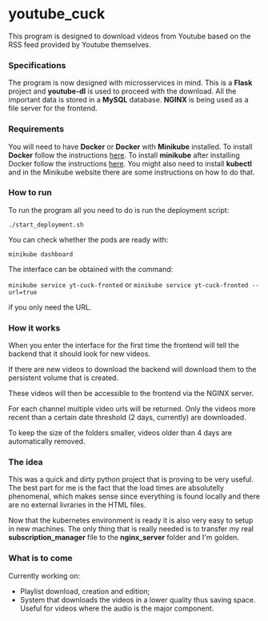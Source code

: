 # youtube_cuck

This program is designed to download videos from Youtube based on the RSS feed provided by Youtube themselves.

### Specifications
The program is now designed with microsservices in mind.
This is a **Flask** project and **youtube-dl** is used to proceed with the download. All the important data is stored in a **MySQL** database. **NGINX** is being used as a file server for the frontend. 

### Requirements
You will need to have **Docker** or **Docker** with **Minikube** installed.
To install **Docker** follow the instructions [here](https://docs.docker.com/engine/install/).
To install **minikube** after installing Docker follow the instructions [here](https://minikube.sigs.k8s.io/docs/start/). You might also need to install **kubectl** and in the Minikube website there are some instructions on how to do that.


### How to run
To run the program all you need to do is run the deployment script:

`./start_deployment.sh`

You can check whether the pods are ready with:

`minikube dashboard`

The interface can be obtained with the command:

`minikube service yt-cuck-fronted`
or
`minikube service yt-cuck-fronted --url=true`

if you only need the URL.

### How it works
When you enter the interface for the first time the frontend will tell the backend that it should look for new videos. 

If there are new videos to download the backend will download them to the persistent volume that is created. 

These videos will then be accessible to the frontend via the NGINX server. 

For each channel multiple video urls will be returned. Only the videos more recent than a certain date threshold (2 days, currently) are downloaded. 

To keep the size of the folders smaller, videos older than 4 days are automatically removed. 

### The idea
This was a quick and dirty python project that is proving to be very useful. The best part for me is the fact that the load times are absolutelly phenomenal, which makes sense since everything is found locally and there are no external livraries in the HTML files.

Now that the kubernetes environment is ready it is also very easy to setup in new machines. The only thing that is really needed is to transfer my real **subscription_manager** file to the **nginx_server** folder and I'm golden.

### What is to come
Currently working on: 
- Playlist download, creation and edition;
- System that downloads the videos in a lower quality thus saving space. Useful for videos where the audio is the major component.
